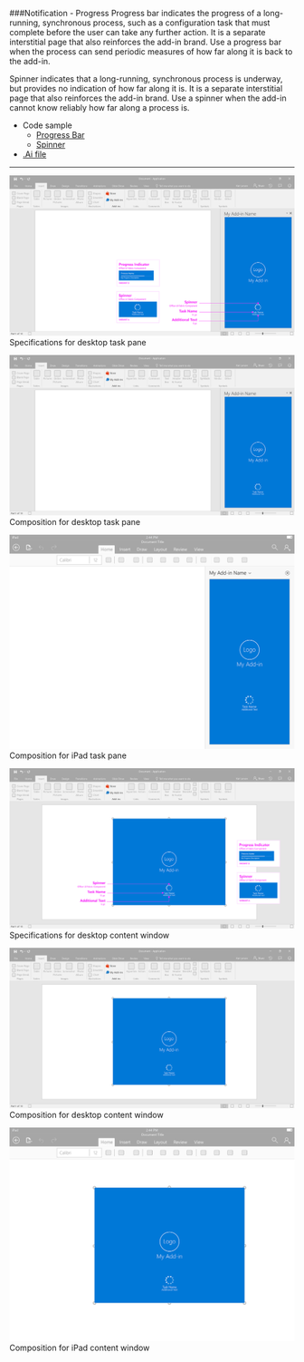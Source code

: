 ###Notification - Progress
Progress bar indicates the progress of a long-running, synchronous process, such as a configuration task that must complete before the user can take any further action. It is a separate interstitial page that also reinforces the add-in brand. Use a progress bar when the process can send periodic measures of how far along it is back to the add-in.

Spinner indicates that a long-running, synchronous process is underway, but provides no indication of how far along it is. It is a separate interstitial page that also reinforces the add-in brand. Use a spinner when the add-in cannot know reliably how far along a process is.
* Code sample
  * [Progress Bar](https://github.com/OfficeDev/Office-Add-in-UX-Design-Patterns-Code/tree/master/templates/notifications/progress-bar)
  * [Spinner](https://github.com/OfficeDev/Office-Add-in-UX-Design-Patterns-Code/tree/master/templates/notifications/spinner)
* [.Ai file](https://github.com/OfficeDev/Office-Add-in-UX-Design-Patterns/blob/master/Patterns/Source%20Files/Notification_progress.ai)

***

![Notification - Progress - Specifications for desktop task pane](Assets/Notification_Progress/Notification_progress_Desktop%20Task%20Pane%20Callouts.png)
Specifications for desktop task pane 


![Notification - Progress - Composition for desktop task pane](Assets/Notification_Progress/Notification_progress_Desktop%20Task%20Pane.png)
Composition for desktop task pane 


![Notification - Progress - Composition for iPad task pane](Assets/Notification_Progress/Notification_progress_iPad%20Task%20Pane.png)
Composition for iPad task pane 


![Notification - Progress - Specifications for desktop content window](Assets/Notification_Progress/Notification_progress_Desktop%20Content%20Window%20Callouts.png)
Specifications for desktop content window


![Notification - Progress - Composition for desktop content window](Assets/Notification_Progress/Notification_progress_Desktop%20Content%20Window.png)
Composition for desktop content window


![Notification - Progress](Assets/Notification_Progress/Notification_progress_iPad%20Content%20Window.png)
Composition for iPad content window

